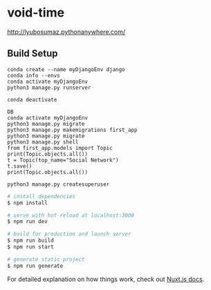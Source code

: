 # void-time

http://lyubosumaz.pythonanywhere.com/

## Build Setup

```
conda create --name myDjangoEnv django
conda info --envs
conda activate myDjangoEnv
python3 manage.py runserver

conda deactivate
```

```
DB
conda activate myDjangoEnv
python3 manage.py migrate
python3 manage.py makemigrations first_app
python3 manage.py migrate
python3 manage.py shell
from first_app.models import Topic
print(Topic.objects.all())
t = Topic(top_name="Social Network")
t.save()
print(Topic.objects.all())

python3 manage.py createsuperuser

```

```bash
# install dependencies
$ npm install

# serve with hot reload at localhost:3000
$ npm run dev

# build for production and launch server
$ npm run build
$ npm run start

# generate static project
$ npm run generate
```

For detailed explanation on how things work, check out [Nuxt.js docs](https://nuxtjs.org).
